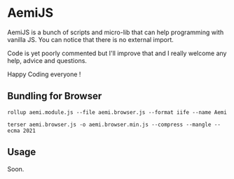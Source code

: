 # AemiJS

AemiJS is a bunch of scripts and micro-lib that can help programming with vanilla JS. You can notice that there is no external import.

Code is yet poorly commented but I'll improve that and I really welcome any help, advice and questions.

Happy Coding everyone !

## Bundling for Browser

```
rollup aemi.module.js --file aemi.browser.js --format iife --name Aemi

terser aemi.browser.js -o aemi.browser.min.js --compress --mangle --ecma 2021
```

## Usage

Soon.

